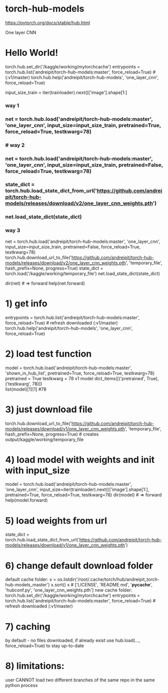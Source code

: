 # torch-hub-models
https://pytorch.org/docs/stable/hub.html

One layer CNN
# Hello World!
torch.hub.set_dir('/kaggle/working/mytorchcache')
entrypoints = torch.hub.list('andreipit/torch-hub-models:master', force_reload=True) # (:v1/master)
torch.hub.help('andreipit/torch-hub-models', 'one_layer_cnn', force_reload=True)

input_size_train = iter(trainloader).next()['image'].shape[1:]

### way 1
### net = torch.hub.load('andreipit/torch-hub-models:master', 'one_layer_cnn', input_size=input_size_train, pretrained=True, force_reload=True, testkwarg=78)

### # way 2
### net = torch.hub.load('andreipit/torch-hub-models:master', 'one_layer_cnn', input_size=input_size_train, pretrained=False, force_reload=True, testkwarg=78)
### state_dict = torch.hub.load_state_dict_from_url('https://github.com/andreipit/torch-hub-models/releases/download/v2/one_layer_cnn_weights.pth')
### net.load_state_dict(state_dict)

### way 3
net = torch.hub.load('andreipit/torch-hub-models:master', 'one_layer_cnn', input_size=input_size_train, pretrained=False, force_reload=True, testkwarg=78)
torch.hub.download_url_to_file('https://github.com/andreipit/torch-hub-models/releases/download/v2/one_layer_cnn_weights.pth', 'temporary_file', hash_prefix=None, progress=True)
state_dict = torch.load('/kaggle/working/temporary_file')
net.load_state_dict(state_dict)

dir(net) # => forward
help(net.forward)


# 1) get info
entrypoints = torch.hub.list('andreipit/torch-hub-models:master', force_reload=True) # refresh downloaded (:v1/master)
torch.hub.help('andreipit/torch-hub-models', 'one_layer_cnn', force_reload=True)

# 2) load test function
model = torch.hub.load('andreipit/torch-hub-models:master', 'shown_in_hub_list', pretrained=True, force_reload=True, testkwarg=78)
    pretrained = True
    testkwarg = 78
    v1
model
    dict_items([('pretrained', True), ('testkwarg', 78)])    
list(model)[1][1] #78    

# 3) just download file
torch.hub.download_url_to_file('https://github.com/andreipit/torch-hub-models/releases/download/v1/one_layer_cnn_weights.pth', 'temporary_file', hash_prefix=None, progress=True) # creates output/kaggle/working/temporary_file

# 4) load model with weights and init with input_size
model = torch.hub.load('andreipit/torch-hub-models:master', 'one_layer_cnn', input_size=iter(trainloader).next()['image'].shape[1:], pretrained=True, force_reload=True, testkwarg=78)
dir(model) # => forward
help(model.forward)

# 5) load weights from url
state_dict = torch.hub.load_state_dict_from_url('https://github.com/andreipit/torch-hub-models/releases/download/v1/one_layer_cnn_weights.pth')

# 6) change default download folder
default cache folder:
x = os.listdir('/root/.cache/torch/hub/andreipit_torch-hub-models_master')
x.sort()
x # ['LICENSE', 'README.md', '__pycache__', 'hubconf.py', 'one_layer_cnn_weights.pth']
new cache folder:
torch.hub.set_dir('/kaggle/working/mytorchcache')
entrypoints = torch.hub.list('andreipit/torch-hub-models:master', force_reload=True) # refresh downloaded (:v1/master)

# 7) caching
by default - no files downloaded, if already exist
use hub.load(..., force_reload=True) to stay up-to-date

# 8) limitations:
user CANNOT load two different branches of the same repo in the same python process
